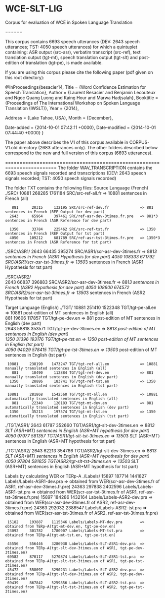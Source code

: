 WCE-SLT-LIG
===========


Corpus for evaluation of WCE in Spoken Language Translation

======

This corpus contains 6693 speech utterances (DEV: 2643 speech utterances; TST: 4050 speech utterances) for which a quintuplet containing: ASR output (src-asr), verbatim transcript (src-ref), text translation output (tgt-mt), speech translation output (tgt-slt) and post-edition of translation (tgt-pe), is made available.


If you are using this corpus please cite the following paper (pdf given on this root directory):

@InProceedings{besacier14,
  Title                    = {Word Confidence Estimation for Speech Translation},
  Author                   = {Laurent Besacier and Benjamin Lecouteux and Ngoc Quang Luong and Kaing Hour and Marwa Hadjsalah},
  Booktitle                = {Proceedings of The International Workshop on Spoken Language Translation (IWSLT)},
  Year                     = {2014},

  Address                  = {Lake Tahoe, USA},
  Month                    = {December},

  Date-added               = {2014-10-01 07:42:11 +0000},
  Date-modified            = {2014-10-01 07:44:40 +0000}
}


The paper above describes the V1 of this corpus available in CORPUS-V1.old directory (2683 utterances only).
The other folders described below correspond to the new and full version of this corpus (6693 utterances).

========================================================================
The folder WAV_TRANSCRIPTION contains the 6693 speech signals recorded and transcriptions (DEV: 2643 speech signals recorded; TST: 4050 speech signals recorded)

The folder TXT contains the following files:
Source Language (French)
./SRC/
     10881     268285    1761184 SRC/src-ref-all.fr              => 10881 sentences in French (all)
          
       881      20315     132195 SRC/src-ref-dev.fr              => 881 sentences in French (REF Output for dev part)
      2643      65964     397461 SRC/ref-asr-dev-3times.fr.pre   => 881*3 sentences in French (ASR Reference for dev part)
      
      1350      33784     225462 SRC/src-ref-tst.fr              => 1350 sentences in French (REF Output for tst part)
      4050     109212     681789 SRC/ref-asr-tst-3times.fr.pre   => 1350*3 sentences in French (ASR Reference for tst part)
      
./SRC/ASR1/
      2643      66435     395274 SRC/ASR1/scr-asr-dev-3times.fr  => 881*3 sentences in French (ASR1 Hypothesis for dev part)
      4050     108333     671792 SRC/ASR1/scr-asr-tst-3times.fr  => 1350*3 sentences in French (ASR1 Hypothesis for tst part)

./SRC/ASR2/   
      2643      66837     396883 SRC/ASR2/scr-asr-dev-3times.fr  => 881*3 sentences in French (ASR2 Hypothesis for dev part)
      4050     108600     674572 SRC/ASR2/scr-asr-tst-3times.fr  => 1350*3 sentences in French (ASR2 Hypothesis for tst part)
          
     
Target Language (English)
./TGT/
     10881     251410    1522348 TGT/tgt-pe-all.en               => 10881 post-edition of MT sentences in English (all)     
       881      19606     117857 TGT/tgt-pe-dev.en               => 881 post-edition of MT sentences in English (dev part)       
      2643      58818     353571 TGT/tgt-pe-dev-3times.en        => 881*3 post-edition of MT sentences in English (dev part)      
      1350      31396     193176 TGT/tgt-pe-tst.en               => 1350 post-edition of MT sentences in English (tst part)      
      4050      94029     578415 TGT/tgt-pe-tst-3times.en        => 1350*3 post-edition of MT sentences in English (tst part)
      
     10881     238190    1473247 TGT/tgt-ref-all.en              => 10881 manually translated sentences in English (all)
       881      18490     112884 TGT/tgt-ref-dev.en              => 881 manually translated sentences in English (dev part)      
      1350      28886     183741 TGT/tgt-ref-tst.en              => 1350 manually translated sentences in English (tst part)      

     10881     281868    1542560 TGT/tgt-mt-all.en               => 10881 automatically translated sentences in English (all)
       881      22340     120183 TGT/tgt-mt-dev.en               => 881 automatically translated sentences in English (dev part)       
      1350      35213     197574 TGT/tgt-mt-tst.en               => 1350 automatically translated sentences in English (tst part)
      
./TGT/ASR1/
      2643      61787     352660 TGT/ASR1/tgt-slt-dev-3times.en  => 881*3 SLT (ASR+MT) sentences in English (ASR+MT hypothesis for dev part)
      4050      97977     581357 TGT/ASR1/tgt-slt-tst-3times.en  => 1350*3 SLT (ASR+MT) sentences in English (ASR+MT hypothesis for tst part)

./TGT/ASR2/
      2643      62213     354786 TGT/ASR2/tgt-slt-dev-3times.en  => 881*3 SLT (ASR+MT) sentences in English (ASR+MT hypothesis for dev part)
      4050      97804     581655 TGT/ASR2/tgt-slt-tst-3times.en  => 1350*3 SLT (ASR+MT) sentences in English (ASR+MT hypothesis for tst part)
      
      
Labels by calculating WER or TERp-A
./Labels/
     15897     187714    1441827 Labels/Labels-ASR1-dev.pra      => obtained from WER(scr-asr-dev-3times.fr of ASR1, ref-asr-dev-3times.fr.pre)
     24363     297838    2402596 Labels/Labels-ASR1-tst.pra      => obtained from WER(scr-asr-tst-3times.fr of ASR1, ref-asr-tst-3times.fr.pre)
     15897     184286    1432164 Labels/Labels-ASR2-dev.pra      => obtained from WER(scr-asr-dev-3times.fr of ASR2, ref-asr-dev-3times.fr.pre)
     24363     292032    2388547 Labels/Labels-ASR2-tst.pra      => obtained from WER(scr-asr-tst-3times.fr of ASR2, ref-asr-tst-3times.fr.pre)
     
     15182     193887    1115346 Labels/Labels-MT-dev.pra        => obtained from TERp-A(tgt-mt-dev.en, tgt-pe-dev.en)
     23092     301782    1780907 Labels/Labels-MT-tst.pra        => obtained from TERp-A(tgt-mt-tst.en, tgt-pe-tst.en)
     
     45556     556446    3286938 Labels/Labels-SLT-ASR1-dev.pra  => obtained from TERp-A(tgt-slt-dev-3times.en of ASR1, tgt-pe-dev-3times.en)
     69582     870117    5270874 Labels/Labels-SLT-ASR1-tst.pra  => obtained from TERp-A(tgt-slt-tst-3times.en of ASR1, tgt-pe-tst-3times.en)
     45472     558097    3290231 Labels/Labels-SLT-ASR2-dev.pra  => obtained from TERp-A(tgt-slt-dev-3times.en of ASR2, tgt-pe-dev-3times.en)
     69439     867842    5259856 Labels/Labels-SLT-ASR2-tst.pra  => obtained from TERp-A(tgt-slt-tst-3times.en of ASR2, tgt-pe-tst-3times.en) 

